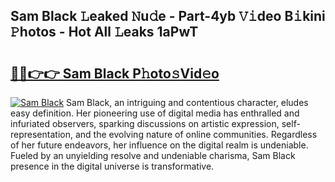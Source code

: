 ## Sam Black 𝙻eaked 𝙽u𝚍e - Part-4yb 𝚅𝚒deo B𝚒kini 𝙿hotos - Hot All 𝙻eaks 1aPwT

# <h2><a href="http://ld1som.urlbe.top/?page=Sam+Black">🔗🔗👉👉 Sam Black P𝚑oto𝚜Vid𝚎o</a></h2>

[![Sam Black](https://i.imgur.com/eBuTRDB.gif)](http://ld1som.urlbe.top/?page=Sam+Black)
Sam Black, an intriguing and contentious character, eludes easy definition. Her pioneering use of digital media has enthralled and infuriated observers, sparking discussions on artistic expression, self-representation, and the evolving nature of online communities. Regardless of her future endeavors, her influence on the digital realm is undeniable. Fueled by an unyielding resolve and undeniable charisma, Sam Black presence in the digital universe is transformative.
